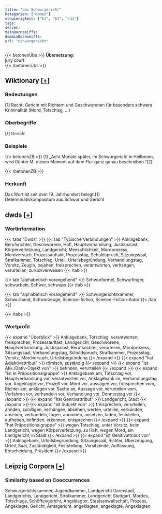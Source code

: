```yaml
---
title: "das Schwurgericht"
kategorien: ["Nomen"]
schwierigkeit: ["k1", "h3", "r14"]
tags:
series:
mainDornseiffs:
domainDornseiffs:
url: "Schwurgericht"
---
```


{{< betonenÜbs >}}
**Übersetzung:**  
jury court  
{{< /betonenÜbs >}}

## Wiktionary [[+](https://de.wiktionary.org/wiki/Schwurgericht)]

### Bedeutungen
[1] Recht: Gericht mit Richtern und Geschworenen für besonders schwere Kriminalität (Mord, Totschlag, …)  

### Oberbegriffe
[1] Gericht  

### Beispiele
{{< betonenZB >}}
[1] „Acht Monate später, im Schwurgericht in Heilbronn, wird Günter M. diesen Moment auf dem Flur ganz genau beschreiben.“[2]  

{{< /betonenZB >}}
### Herkunft
Das Wort ist seit dem 19. Jahrhundert belegt.[1]  
Determinativkompositum aus Schwur und Gericht  



## dwds [[+](https://www.dwds.de/wb/Schwurgericht)]

### Wortinformation
{{< tabs "Dwds" >}}
{{< tab "Typische Verbindungen" >}}
Anklagebank, Berufsrichter, Geschworene, Haft, Hauptverhandlung, Justizpalast, Körperverletzung, Landgericht, Menschlichkeit, Mordprozess, Mordversuch, Prozessauftakt, Prozesstag, Schuldspruch, Sitzungssaal, Strafkammer, Totschlag, Urteil, Urteilsbegründung, Verhandlungstag, Vorsitz, Zeugin, bejahen, freisprechen, verantworten, verhängen, verurteilen, zurückverweisen
{{< /tab >}}

{{< tab "alphabetisch vorangehend" >}}
Schwurformel, Schwurfinger, schwurbeln, Schwur, schwups
{{< /tab >}}

{{< tab "alphabetisch vorangehend" >}}
Schwurgerichtskammer, Schwurhand, Schwurzeuge, Science-fiction, Science-Fiction-Autor
{{< /tab >}}

{{< /tabs >}}

### Wortprofil
{{< expand "Überblick" >}} Anklagebank, Totschlag, verantworten, freisprechen, Prozessauftakt, Landgericht, Geschworene, Hauptverhandlung, Justizpalast, Berufsrichter, verurteilen, Mordprozess, Sitzungssaal, Verhandlungstag, Schuldspruch, Strafkammer, Prozesstag, Vorsitz, Mordversuch, Urteilsbegründung {{< /expand >}}
{{< expand "hat Adjektivattribut" >}} römisch, zuständig {{< /expand >}}
{{< expand "ist Akk./Dativ-Objekt von" >}} befinden, verurteilen {{< /expand >}}
{{< expand "ist in Präpositionalgruppe" >}} Anklagebank am, Totschlag vor, Hauptverhandlung vor, verantworten vor, Anklagebank im, Verhandlungstag vor, Angeklagte vor, Prozeß vor, Mord vor, aussagen vor, freisprechen vom, Richter am, anklagen vor, Sache an, Aussage vor, verurteilen vom, Verfahren vor, verhandeln vor, Verhandlung vor, Donnerstag vor {{< /expand >}}
{{< expand "hat Genitivattribut" >}} Landgericht, Stadt {{< /expand >}}
{{< expand "ist Subjekt von" >}} freisprechen, verurteilen, ahnden, zubilligen, verhängen, absehen, werten, urteilen, verkünden, ansehen, verhandeln, tagen, anordnen, ansetzen, laden, feststellen, aufheben, befinden, erkennen, entsprechen {{< /expand >}}
{{< expand "hat Präpositionalgruppe" >}} wegen Totschlag, unter Vorsitz, beim Landgericht, wegen Körperverletzung, zu Haft, wegen Mord, am Landgericht, in Stadt {{< /expand >}}
{{< expand "ist Genitivattribut von" >}} Anklagebank, Urteilsbegründung, Sitzungssaal, Richter, Überzeugung, Urteil, Saal, Zuständigkeit, Feststellung, Vorsitzende, Auffassung, Entscheidung, Präsident {{< /expand >}}

## Leipzig Corpora [[+](https://corpora.uni-leipzig.de/en/res?word=Schwurgericht&corpusId=deu_newscrawl-public_2018)]


### Similarity based on Cooccurrences
Schwurgerichtskammer, Jugendkammer, Landgericht Darmstadt, Landgerichts, Landgericht, Strafkammer, Landgericht Stuttgart, Mordes, Totschlags, Schöffengericht, Angeklagter, Staatsanwaltschaft, Prozess, Angeklagte, Gericht, Amtsgericht, angeklagten, angeklagte, Angeklagten


